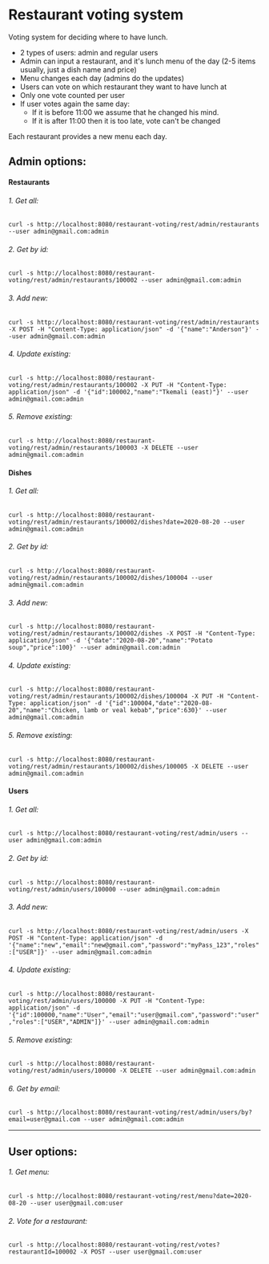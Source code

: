 # Restaurant voting system
Voting system for deciding where to have lunch.

* 2 types of users: admin and regular users
* Admin can input a restaurant, and it's lunch menu of the day (2-5 items usually, just a dish name and price)
* Menu changes each day (admins do the updates)
* Users can vote on which restaurant they want to have lunch at
* Only one vote counted per user
* If user votes again the same day:
  * If it is before 11:00 we assume that he changed his mind.
  * If it is after 11:00 then it is too late, vote can't be changed

Each restaurant provides a new menu each day.

## Admin options:
#### Restaurants
###### 1. Get all:
`curl -s http://localhost:8080/restaurant-voting/rest/admin/restaurants --user admin@gmail.com:admin`
###### 2. Get by id:
`curl -s http://localhost:8080/restaurant-voting/rest/admin/restaurants/100002 --user admin@gmail.com:admin`
###### 3. Add new:
`curl -s http://localhost:8080/restaurant-voting/rest/admin/restaurants -X POST -H "Content-Type: application/json" -d '{"name":"Anderson"}' --user admin@gmail.com:admin`
###### 4. Update existing:
`curl -s http://localhost:8080/restaurant-voting/rest/admin/restaurants/100002 -X PUT -H "Content-Type: application/json" -d '{"id":100002,"name":"Tkemali (east)"}' --user admin@gmail.com:admin`
###### 5. Remove existing:
`curl -s http://localhost:8080/restaurant-voting/rest/admin/restaurants/100003 -X DELETE --user admin@gmail.com:admin` 

#### Dishes
###### 1. Get all:
`curl -s http://localhost:8080/restaurant-voting/rest/admin/restaurants/100002/dishes?date=2020-08-20 --user admin@gmail.com:admin`
###### 2. Get by id:
`curl -s http://localhost:8080/restaurant-voting/rest/admin/restaurants/100002/dishes/100004 --user admin@gmail.com:admin`
###### 3. Add new:
`curl -s http://localhost:8080/restaurant-voting/rest/admin/restaurants/100002/dishes -X POST -H "Content-Type: application/json" -d '{"date":"2020-08-20","name":"Potato soup","price":100}' --user admin@gmail.com:admin`
###### 4. Update existing:
`curl -s http://localhost:8080/restaurant-voting/rest/admin/restaurants/100002/dishes/100004 -X PUT -H "Content-Type: application/json" -d '{"id":100004,"date":"2020-08-20","name":"Chicken, lamb or veal kebab","price":630}' --user admin@gmail.com:admin`
###### 5. Remove existing:
`curl -s http://localhost:8080/restaurant-voting/rest/admin/restaurants/100002/dishes/100005 -X DELETE --user admin@gmail.com:admin` 

#### Users
###### 1. Get all:
`curl -s http://localhost:8080/restaurant-voting/rest/admin/users --user admin@gmail.com:admin`
###### 2. Get by id:
`curl -s http://localhost:8080/restaurant-voting/rest/admin/users/100000 --user admin@gmail.com:admin`
###### 3. Add new:
`curl -s http://localhost:8080/restaurant-voting/rest/admin/users -X POST -H "Content-Type: application/json" -d '{"name":"new","email":"new@gmail.com","password":"myPass_123","roles":["USER"]}' --user admin@gmail.com:admin`
###### 4. Update existing:
`curl -s http://localhost:8080/restaurant-voting/rest/admin/users/100000 -X PUT -H "Content-Type: application/json" -d '{"id":100000,"name":"User","email":"user@gmail.com","password":"user","roles":["USER","ADMIN"]}' --user admin@gmail.com:admin`
###### 5. Remove existing:
`curl -s http://localhost:8080/restaurant-voting/rest/admin/users/100000 -X DELETE --user admin@gmail.com:admin`
###### 6. Get by email:
`curl -s http://localhost:8080/restaurant-voting/rest/admin/users/by?email=user@gmail.com --user admin@gmail.com:admin` 

---

## User options:
###### 1. Get menu:
`curl -s http://localhost:8080/restaurant-voting/rest/menu?date=2020-08-20 --user user@gmail.com:user`
###### 2. Vote for a restaurant:
`curl -s http://localhost:8080/restaurant-voting/rest/votes?restaurantId=100002 -X POST --user user@gmail.com:user`
